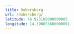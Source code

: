 ```yaml
---
title: Dobersberg
url: /dobersberg/
latitude: 46.923100000000005
longitude: 14.398055600000001
---
```

